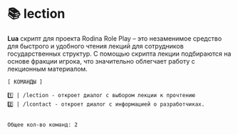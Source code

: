 # 📚 lection
**Lua** скрипт для проекта Rodina Role Play – это незаменимое средство для быстрого и удобного чтения лекций для сотрудников государственных структур. 
С помощью скрипта лекции подбираются на основе фракции игрока, что значительно облегчает работу с лекционным материалом.
```
[ КОМАНДЫ ]

1️⃣ | /lection - откроет диалог с выбором лекции к прочтению
2️⃣ | /lcontact - откроет диалог с информацией о разработчиках.


Общее кол-во команд: 2
```
